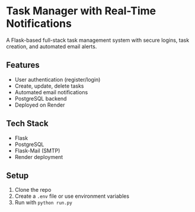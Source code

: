 # Task Manager with Real-Time Notifications

A Flask-based full-stack task management system with secure logins, task creation, and automated email alerts.

## Features
- User authentication (register/login)
- Create, update, delete tasks
- Automated email notifications
- PostgreSQL backend
- Deployed on Render

## Tech Stack
- Flask
- PostgreSQL
- Flask-Mail (SMTP)
- Render deployment

## Setup
1. Clone the repo
2. Create a `.env` file or use environment variables
3. Run with `python run.py`
